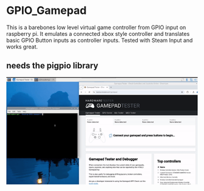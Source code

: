 # GPIO_Gamepad
This is a barebones low level virtual game controller from GPIO input on raspberry pi.
It emulates a connected xbox style controller and translates basic GPIO Button inputs as controller inputs. Tested with Steam Input and works great.

## needs the pigpio library

![me](https://github.com/EfentakisM/GPIO_Gamepad/blob/master/GamePadDemo.gif)
